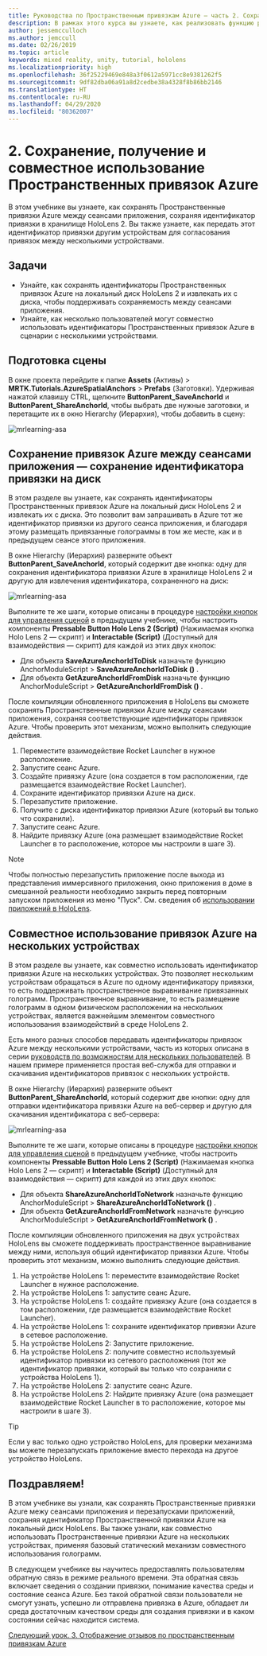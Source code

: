 ```yaml
---
title: Руководства по Пространственным привязкам Azure — часть 2. Сохранение, получение и совместное использование Пространственных привязок Azure
description: В рамках этого курса вы узнаете, как реализовать функцию распознавания лиц Azure в приложении смешанной реальности.
author: jessemcculloch
ms.author: jemccull
ms.date: 02/26/2019
ms.topic: article
keywords: mixed reality, unity, tutorial, hololens
ms.localizationpriority: high
ms.openlocfilehash: 36f25229469e848a3f0612a5971cc8e9381262f5
ms.sourcegitcommit: 9df82dba06a91a8d2cedbe38a4328f8b86bb2146
ms.translationtype: HT
ms.contentlocale: ru-RU
ms.lasthandoff: 04/29/2020
ms.locfileid: "80362007"
---
```

# <a name="2-saving-retrieving-and-sharing-azure-spatial-anchors"></a>2. Сохранение, получение и совместное использование Пространственных привязок Azure

В этом учебнике вы узнаете, как сохранять Пространственные привязки Azure между сеансами приложения, сохраняя идентификатор привязки в хранилище HoloLens 2. Вы также узнаете, как передать этот идентификатор привязки другим устройствам для согласования привязок между несколькими устройствами.

## <a name="objectives"></a>Задачи

* Узнайте, как сохранять идентификаторы Пространственных привязок Azure на локальный диск HoloLens 2 и извлекать их с диска, чтобы поддерживать сохраняемость между сеансами приложения.
* Узнайте, как несколько пользователей могут совместно использовать идентификаторы Пространственных привязок Azure в сценарии с несколькими устройствами.

## <a name="preparing-the-scene"></a>Подготовка сцены

В окне проекта перейдите к папке **Assets** (Активы) > **MRTK.Tutorials.AzureSpatialAnchors** > **Prefabs** (Заготовки). Удерживая нажатой клавишу CTRL, щелкните **ButtonParent_SaveAnchorId** и **ButtonParent_ShareAnchorId**, чтобы выбрать две нужные заготовки, и перетащите их в окно Hierarchy (Иерархия), чтобы добавить в сцену:

![mrlearning-asa](images/mrlearning-asa/tutorial2-section1-step1-1.png)

## <a name="persist-azure-anchors-between-app-sessions---save-anchor-id-to-disk"></a>Сохранение привязок Azure между сеансами приложения — сохранение идентификатора привязки на диск
<!-- TODO: Consider renaming to 'Persist Azure Anchors between app sessions' -->

В этом разделе вы узнаете, как сохранять идентификаторы Пространственных привязок Azure на локальный диск HoloLens 2 и извлекать их с диска. Это позволит вам запрашивать в Azure тот же идентификатор привязки из другого сеанса приложения, и благодаря этому размещать привязанные голограммы в том же месте, как и в предыдущем сеансе этого приложения.

В окне Hierarchy (Иерархия) разверните объект **ButtonParent_SaveAnchorId**, который содержит две кнопка: одну для сохранения идентификатора привязки Azure в хранилище HoloLens 2 и другую для извлечения идентификатора, сохраненного на диск:

![mrlearning-asa](images/mrlearning-asa/tutorial2-section2-step1-1.png)

Выполните те же шаги, которые описаны в процедуре [настройки кнопок для управления сценой](mrlearning-asa-ch1.md#configuring-the-buttons-to-operate-the-scene) в предыдущем учебнике, чтобы настроить компоненты **Pressable Button Holo Lens 2 (Script)** (Нажимаемая кнопка Holo Lens 2 — скрипт) и **Interactable (Script)** (Доступный для взаимодействия — скрипт) для каждой из этих двух кнопок:

* Для объекта **SaveAzureAnchorIdToDisk** назначьте функцию AnchorModuleScript > **SaveAzureAnchorIdToDisk ()** .
* Для объекта **GetAzureAnchorIdFromDisk** назначьте функцию AnchorModuleScript > **GetAzureAnchorIdFromDisk ()** .

После компиляции обновленного приложения в HoloLens вы сможете сохранять Пространственные привязки Azure между сеансами приложения, сохраняя соответствующие идентификаторы привязок Azure. Чтобы проверить этот механизм, можно выполнить следующие действия.

1. Переместите взаимодействие Rocket Launcher в нужное расположение.
2. Запустите сеанс Azure.
3. Создайте привязку Azure (она создается в том расположении, где размещается взаимодействие Rocket Launcher).
4. Сохраните идентификатор привязки Azure на диск.
5. Перезапустите приложение.
6. Получите с диска идентификатор привязки Azure (который вы только что сохранили).
7. Запустите сеанс Azure.
8. Найдите привязку Azure (она размещает взаимодействие Rocket Launcher в то расположение, которое мы настроили в шаге 3).

> [!NOTE]
> Чтобы полностью перезапустить приложение после выхода из представления иммерсивного приложения, окно приложения в доме в смешанной реальности необходимо закрыть перед повторным запуском приложения из меню "Пуск". См. сведения об [использовании приложений в HoloLens](https://docs.microsoft.com/hololens/holographic-home#using-apps-on-hololens).

## <a name="share-azure-anchors-between-multiple-devices"></a>Совместное использование привязок Azure на нескольких устройствах

В этом разделе вы узнаете, как совместно использовать идентификатор привязки Azure на нескольких устройствах. Это позволяет нескольким устройствам обращаться в Azure по одному идентификатору привязки, то есть поддерживать пространственное выравнивание привязанных голограмм. Пространственное выравнивание, то есть размещение голограмм в одном физическом расположении на нескольких устройствах, является важнейшим элементом совместного использования взаимодействий в среде HoloLens 2.

Есть много разных способов передавать идентификаторы привязок Azure между несколькими устройствами, часть из которых описана в серии [руководств по возможностям для нескольких пользователей](mrlearning-sharing(photon)-ch1.md). В нашем примере применяется простая веб-служба для отправки и скачивания идентификаторов привязок с нескольких устройств.

В окне Hierarchy (Иерархия) разверните объект **ButtonParent_ShareAnchorId**, который содержит две кнопки: одну для отправки идентификатора привязки Azure на веб-сервер и другую для скачивания идентификатора с веб-сервера:

![mrlearning-asa](images/mrlearning-asa/tutorial2-section3-step1-1.png)

Выполните те же шаги, которые описаны в процедуре [настройки кнопок для управления сценой](mrlearning-asa-ch1.md#configuring-the-buttons-to-operate-the-scene) в предыдущем учебнике, чтобы настроить компоненты **Pressable Button Holo Lens 2 (Script)** (Нажимаемая кнопка Holo Lens 2 — скрипт) и **Interactable (Script)** (Доступный для взаимодействия — скрипт) для каждой из этих двух кнопок:

* Для объекта **ShareAzureAnchorIdToNetwork** назначьте функцию AnchorModuleScript > **ShareAzureAnchorIdToNetwork ()** .
* Для объекта **GetAzureAnchorIdFromNetwork** назначьте функцию AnchorModuleScript > **GetAzureAnchorIdFromNetwork ()** .

После компиляции обновленного приложения на двух устройствах HoloLens вы сможете поддерживать пространственное выравнивание между ними, используя общий идентификатор привязки Azure. Чтобы проверить этот механизм, можно выполнить следующие действия.

1. На устройстве HoloLens 1: переместите взаимодействие Rocket Launcher в нужное расположение.
2. На устройстве HoloLens 1: запустите сеанс Azure.
3. На устройстве HoloLens 1: создайте привязку Azure (она создается в том расположении, где размещается взаимодействие Rocket Launcher).
4. На устройстве HoloLens 1: сохраните идентификатор привязки Azure в сетевое расположение.
5. На устройстве HoloLens 2: Запустите приложение.
6. На устройстве HoloLens 2: получите совместно используемый идентификатор привязки из сетевого расположения (тот же идентификатор привязки, который вы только что сохранили с устройства HoloLens 1).
7. На устройстве HoloLens 2: запустите сеанс Azure.
8. На устройстве HoloLens 2: Найдите привязку Azure (она размещает взаимодействие Rocket Launcher в то расположение, которое мы настроили в шаге 3).

> [!TIP]
> Если у вас только одно устройство HoloLens, для проверки механизма вы можете перезапускать приложение вместо перехода на другое устройство HoloLens.

## <a name="congratulations"></a>Поздравляем!

В этом учебнике вы узнали, как сохранять Пространственные привязки Azure межу сеансами приложения и перезапусками приложений, сохраняя идентификатор Пространственной привязки Azure на локальный диск HoloLens. Вы также узнали, как совместно использовать Пространственные привязки Azure на нескольких устройствах, применяя базовый статический механизм совместного использования голограмм.

В следующем учебнике вы научитесь предоставлять пользователям обратную связь в режиме реального времени. Эта обратная связь включает сведения о создании привязки, понимание качества среды и состояние сеанса Azure. Без такой обратной связи пользователи не смогут узнать, успешно ли отправлена привязка в Azure, обладает ли среда достаточным качеством среды для создания привязки и в каком состоянии сейчас находится система.

[Следующий урок. 3. Отображение отзывов по пространственным привязкам Azure](mrlearning-asa-ch3.md)

